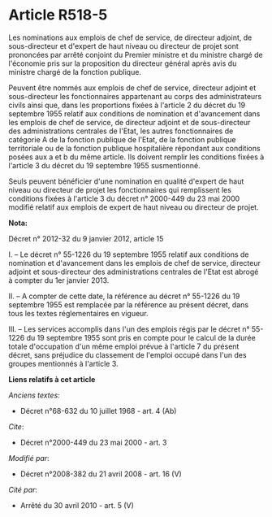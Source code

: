 # Article R518-5

Les nominations aux emplois de chef de service, de directeur adjoint, de sous-directeur et d'expert de haut niveau ou
directeur de projet sont prononcées par arrêté conjoint du Premier ministre et du ministre chargé de l'économie pris sur la
proposition du directeur général après avis du ministre chargé de la fonction publique. 

Peuvent être nommés aux emplois de chef de service, directeur adjoint et sous-directeur les fonctionnaires appartenant au
corps des administrateurs civils ainsi que, dans les proportions fixées à l'article 2 du décret du 19 septembre 1955 relatif
aux conditions de nomination et d'avancement dans les emplois de chef de service, de directeur adjoint et de sous-directeur
des administrations centrales de l'Etat, les autres fonctionnaires de catégorie A de la fonction publique de l'Etat, de la
fonction publique territoriale ou de la fonction publique hospitalière répondant aux conditions posées aux a et b du même
article. Ils doivent remplir les conditions fixées à l'article 3 du décret du 19 septembre 1955 susmentionné. 

Seuls peuvent bénéficier d'une nomination en qualité d'expert de haut niveau ou directeur de projet les fonctionnaires qui
remplissent les conditions fixées à l'article 3 du décret n° 2000-449 du 23 mai 2000 modifié relatif aux emplois de expert de
haut niveau ou directeur de projet.

**Nota:**

Décret n° 2012-32 du 9 janvier 2012, article 15

I. – Le décret n° 55-1226 du 19 septembre 1955 relatif aux conditions de nomination et d'avancement dans les emplois de chef
de service, directeur adjoint et sous-directeur des administrations centrales de l'Etat est abrogé à compter du 1er janvier
2013.

II. – A compter de cette date, la référence au décret n° 55-1226 du 19 septembre 1955 est remplacée par la référence au
présent décret, dans tous les textes réglementaires en vigueur.

III. – Les services accomplis dans l'un des emplois régis par le décret n° 55-1226 du 19 septembre 1955 sont pris en compte
pour le calcul de la durée totale d'occupation d'un même emploi prévue à l'article 7 du présent décret, sans préjudice du
classement de l'emploi occupé dans l'un des groupes mentionnés à l'article 3.

**Liens relatifs à cet article**

_Anciens textes_:

  - Décret n°68-632 du 10 juillet 1968 - art. 4 (Ab)

_Cite_:

  - Décret n°2000-449 du 23 mai 2000 - art. 3

_Modifié par_:

  - Décret n°2008-382 du 21 avril 2008 - art. 16 (V)

_Cité par_:

  - Arrêté du 30 avril 2010 - art. 5 (V)
